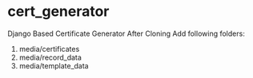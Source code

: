 # cert_generator
Django Based Certificate Generator
After Cloning Add following folders:
  1. media/certificates
  2. media/record_data
  3. media/template_data
